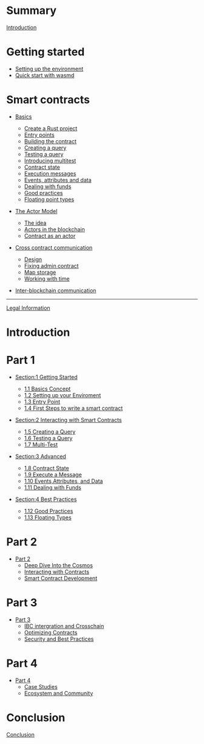 # Summary

[Introduction](README.md)

# Getting started

- [Setting up the environment](setting-up-env.md)
- [Quick start with wasmd](wasmd-quick-start.md)

# Smart contracts

- [Basics](basics.md)
  - [Create a Rust project](basics/rust-project.md)
  - [Entry points](basics/entry-points.md)
  - [Building the contract](basics/building-contract.md)
  - [Creating a query](basics/query.md)
  - [Testing a query](basics/query-testing.md)
  - [Introducing multitest](basics/multitest-intro.md)
  - [Contract state](basics/state.md)
  - [Execution messages](basics/execute.md)
  - [Events, attributes and data](basics/events.md)
  - [Dealing with funds](basics/funds.md)
  - [Good practices](basics/good-practices.md)
  - [Floating point types](basics/fp-types.md)

- [The Actor Model](actor-model.md)
  - [The idea](actor-model/idea.md)
  - [Actors in the blockchain](actor-model/actors-in-blockchain.md)
  - [Contract as an actor](actor-model/contract-as-actor.md)

- [Cross contract communication](cross-contract.md)
  - [Design](cross-contract/design.md)
  - [Fixing admin contract](cross-contract/fixing-admin.md)
  - [Map storage](cross-contract/map-storage.md)
  - [Working with time](cross-contract/working-with-time.md)

- [Inter-blockchain communication]()

---

[Legal Information](impressum.md)

# Introduction

# Part 1
  - [Section:1 Getting Started](section-1-getting-started-w/part1)
    - [1.1 Basics Concept](section-1-getting-started-w/1.1basics-concept.mc)
    - [1.2 Setting up your Enviroment](secting-1-getting-started-w/1.2setting-up-envriment.md)
    - [1.3 Entry Point](section-1-getting-started-w/1.3.entry-points.md)
    - [1.4 First Steps to write a smart contract](section-1-getting-started-w/1.4.first-steps-write-smartcontract.md)

  - [Section:2 Interacting with Smart Contracts]()
    - [1.5 Creating a Query]()
    - [1.6 Testing a Query]()
    - [1.7 Multi-Test]()

  - [Section:3 Advanced]()
    - [1.8 Contract State]()
    - [1.9 Execute a Message]()
    - [1.10 Events,Attributes, and Data]()
    - [1.11 Dealing with Funds]()

  - [Section:4 Best Practices]()
    - [1.12 Good Practices]()
    - [1.13 Floating Types]()

# Part 2
- [Part 2]()
  - [Deep Dive Into the Cosmos]()
  - [Interacting with Contracts]()
  - [Smart Contract Development]()

# Part 3
- [Part 3]()
  - [IBC intergration and Crosschain]()
  - [Optimizing Contracts]()
  - [Security and Best Practices]()

# Part 4 
- [Part 4]()
  - [Case Studies]()
  - [Ecosystem and Community]()

# Conclusion
[Conclusion]()